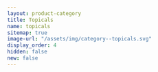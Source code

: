 ```yaml
---
layout: product-category
title: Topicals
name: topicals
sitemap: true
image-url: "/assets/img/category--topicals.svg"
display_order: 4
hidden: false
new: false
---
```

